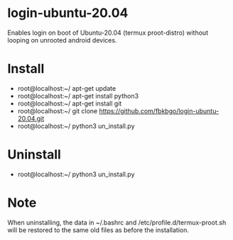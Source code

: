 # login-ubuntu-20.04
Enables login on boot of Ubuntu-20.04 (termux proot-distro) without looping on unrooted android devices.

# Install
- root@localhost:~/ apt-get update
- root@localhost:~/ apt-get install python3
- root@localhost:~/ apt-get install git
- root@localhost:~/ git clone https://github.com/fbkbgo/login-ubuntu-20.04.git
- root@localhost:~/ python3 un_install.py

# Uninstall
- root@localhost:~/ python3 un_install.py

# Note
When uninstalling, the data in ~/.bashrc and /etc/profile.d/termux-proot.sh will be restored to the same old files as before the installation.
